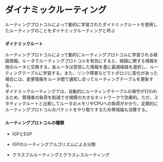 # ダイナミックルーティング
ルーティングプロトコルによって動的に学習されたダイナミックルートを使用したルーティングのことをダイナミックルーティングと呼ぶ

### `ダイナミックルート`
ルーティングプロトコルによって動的にルーティングプロトコルに学習される経路情報。ルータでルーティングプロトコルを有効にすると、経路に関する情報を他のルータと交換する。各ルータは受信した情報を基に最適経路を選択し、ルーティングテーブルに学習する。また、リンク障害などでトポロジに変化があった場合には、変更情報をルータ間で通知し合ってルーティングテーブルを更新する。  
ダイナミックルーティングでは、自動的にルーティングテーブルの保守が行われるため、管理者の負荷を削減でき規模の大きなネットワークで効果的。ただ、スタティックルートと比較してルータのメモリやCPUへの負荷がかかり、定期的にルーティングプロトコルのパケットをやり取りするため帯域幅も消費する。

### `ルーティングプロトコルの種類`


- IGPとEGP


- IGPのルーティングアルゴリズムによる分類


- クラスフルルーティングとクラスレスルーティング
